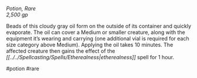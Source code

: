 *Potion, Rare*  
*2,500 gp*

Beads of this cloudy gray oil form on the outside of its container and quickly evaporate. The oil can cover a Medium or smaller creature, along with the equipment it’s wearing and carrying (one additional vial is required for each size category above Medium). Applying the oil takes 10 minutes. The affected creature then gains the effect of the *[[../../Spellcasting/Spells/Etherealness|etherealness]]* spell for 1 hour.

#potion #rare
